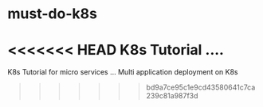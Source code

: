 # must-do-k8s
<<<<<<< HEAD
K8s Tutorial ....
=======
K8s Tutorial for micro services ...
Multi application deployment on K8s
>>>>>>> bd9a7ce95c1e9cd43580641c7ca239c81a987f3d
